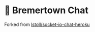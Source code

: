 # 💬 Bremertown Chat  

Forked from [lstoll/socket-io-chat-heroku](https://github.com/lstoll/socket-io-chat-heroku)  
